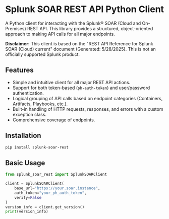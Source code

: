 # Splunk SOAR REST API Python Client

A Python client for interacting with the Splunk® SOAR (Cloud and On-Premises) REST API. This library provides a structured, object-oriented approach to making API calls for all major endpoints.

**Disclaimer:** This client is based on the "REST API Reference for Splunk SOAR (Cloud) current" document (Generated: 5/28/2025). This is not an officially supported Splunk product.

## Features

- Simple and intuitive client for all major REST API actions.
- Support for both token-based (`ph-auth-token`) and user/password authentication.
- Logical grouping of API calls based on endpoint categories (Containers, Artifacts, Playbooks, etc.).
- Built-in handling of HTTP requests, responses, and errors with a custom exception class.
- Comprehensive coverage of endpoints.

## Installation

```bash
pip install splunk-soar-rest
```

## Basic Usage

```python
from splunk_soar_rest import SplunkSOARClient

client = SplunkSOARClient(
    base_url="https://your.soar.instance",
    auth_token="your_ph_auth_token",
    verify=False
)
version_info = client.get_version()
print(version_info)
```
